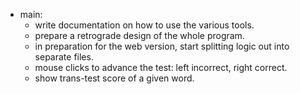 - main:
  - write documentation on how to use the various tools.
  - prepare a retrograde design of the whole program.
  - in preparation for the web version, start splitting logic out into separate files.
  - mouse clicks to advance the test: left incorrect, right correct.
  - show trans-test score of a given word.